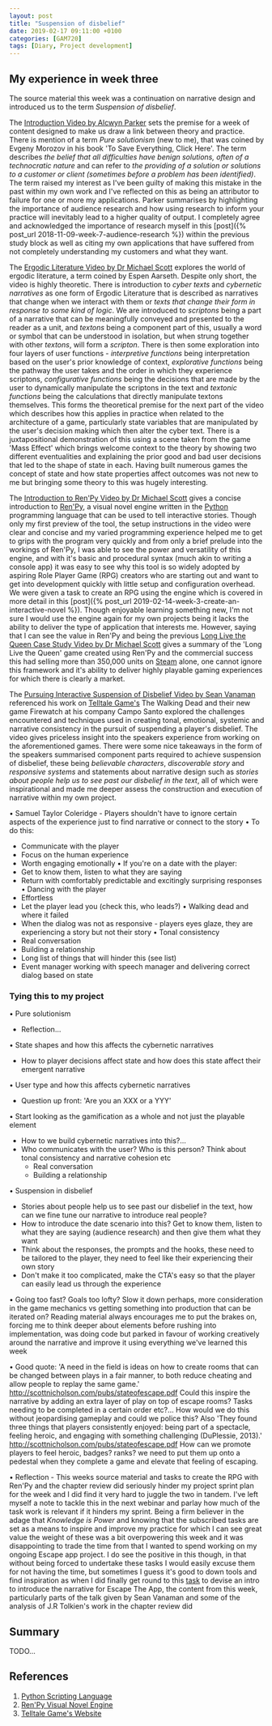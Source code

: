 ```yaml
---
layout: post
title: "Suspension of disbelief"
date: 2019-02-17 09:11:00 +0100
categories: [GAM720]
tags: [Diary, Project development]
---
```


## My experience in week three

The source material this week was a continuation on narrative design and introduced us to the term *Suspension of disbelief*.

The [Introduction Video by Alcwyn Parker](https://falmouthflexible.instructure.com/courses/296/pages/week-3-introduction?module_item_id=19033) sets the premise for a week of content designed to make us draw a link between theory and practice. There is mention of a term *Pure solutionism* (new to me), that was coined by Evgeny Morozov in his book 'To Save Everything, Click Here'. The term describes *the belief that all difficulties have benign solutions, often of a technocratic nature* and can refer to *the providing of a solution or solutions to a customer or client (sometimes before a problem has been identified)*. The term raised my interest as I've been guilty of making this mistake in the past within my own work and I've reflected on this as being an attributor to failure for one or more my applications. Parker summarises by highlighting the importance of audience research and how using research to inform your practice will inevitably lead to a higher quality of output. I completely agree and acknowledged the importance of research myself in this [post]({% post_url 2018-11-09-week-7-audience-research %}) within the previous study block as well as citing my own applications that have suffered from not completely understanding my customers and what they want.

The [Ergodic Literature Video by Dr Michael Scott](https://falmouthflexible.instructure.com/courses/296/pages/week-3-ergodic-literature?module_item_id=19037) explores the world of ergodic literature, a term coined by Espen Aarseth. Despite only short, the video is highly theoretic. There is introduction to *cyber texts* and *cybernetic narratives* as one form of Ergodic Literature that is described as narratives that change when we interact with them or *texts that change their form in response to some kind of logic*. We are introduced to *scriptons* being a part of a narrative that can be meaningfully conveyed and presented to the reader as a unit, and *textons* being a component part of this, usually a word or symbol that can be understood in isolation, but when strung together with other *textons*, will form a *scripton*. There is then some exploration into four layers of user functions - *interpretive functions* being interpretation based on the user's prior knowledge of context, *explorative functions* being the pathway the user takes and the order in which they experience scriptons, *configurative functions* being the decisions that are made by the user to dynamically manipulate the scriptons in the text and *textonic functions* being the calculations that directly manipulate textons themselves. This forms the theoretical premise for the next part of the video which describes how this applies in practice when related to the architecture of a game, particularly state variables that are manipulated by the user's decision making which then alter the cyber text. There is a juxtapositional demonstration of this using a scene taken from the game 'Mass Effect' which brings welcome context to the theory by showing two different eventualities and explaining the prior good and bad user decisions that led to the shape of state in each. Having built numerous games the concept of state and how state properties affect outcomes was not new to me but bringing some theory to this was hugely interesting.

The [Introduction to Ren'Py Video by Dr Michael Scott](https://falmouthflexible.instructure.com/courses/296/pages/week-3-an-introduction-to-renpy?module_item_id=19039) gives a concise introduction to [Ren'Py](https://www.renpy.org), a visual novel engine written in the [Python](https://www.python.org) programming language that can be used to tell interactive stories. Though only my first preview of the tool, the setup instructions in the video were clear and concise and my varied programming experience helped me to get to grips with the program very quickly and from only a brief prelude into the workings of Ren'Py, I was able to see the power and versatility of this engine, and with it's basic and procedural syntax (much akin to writing a console app) it was easy to see why this tool is so widely adopted by aspiring Role Player Game (RPG) creators who are starting out and want to get into development quickly with little setup and configuration overhead. We were given a task to create an RPG using the engine which is covered in more detail in this [post]({% post_url 2019-02-14-week-3-create-an-interactive-novel %}). Though enjoyable learning something new, I'm not sure I would use the engine again for my own projects being it lacks the ability to deliver the type of application that interests me. However, saying that I can see the value in Ren'Py and being the previous [Long Live the Queen Case Study Video by Dr Michael Scott](https://falmouthflexible.instructure.com/courses/296/pages/week-3-long-live-the-queen-a-case-study?module_item_id=19038) gives a summary of the 'Long Live the Queen' game created using Ren'Py and the commercial success this had selling more than 350,000 units on [Steam](https://store.steampowered.com) alone, one cannot ignore this framework and it's ability to deliver highly playable gaming experiences for which there is clearly a market.

The [Pursuing Interactive Suspension of Disbelief Video by Sean Vanaman](https://falmouthflexible.instructure.com/courses/296/discussion_topics/8356?module_item_id=19040) referenced his work on [Telltale Game's](https://telltale.com) The Walking Dead and their new game Firewatch at his company Campo Santo explored the challenges encountered and techniques used in creating tonal, emotional, systemic and narrative consistency in the pursuit of suspending a player's disbelief. The video gives priceless insight into the speakers experience from working on the aforementioned games. There were some nice takeaways in the form of the speakers summarised component parts required to achieve suspension of disbelief, these being *believable characters*, *discoverable story* and *responsive systems* and statements about narrative design such as *stories about people help us to see past our disbelief in the text*, all of which were inspirational and made me deeper assess the construction and execution of narrative within my own project.



• Samuel Taylor Coleridge - Players shouldn't have to ignore certain aspects of the experience just to find narrative or connect to the story
• To do this:
  - Communicate with the player
  - Focus on the human experience
  - Worth engaging emotionally
• If you're on a date with the player:
  - Get to know them, listen to what they are saying
  - Return with comfortably predictable and excitingly surprising responses
• Dancing with the player
  - Effortless
  - Let the player lead you (check this, who leads?)
• Walking dead and where it failed
  - When the dialog was not as responsive - players eyes glaze, they are experiencing a story but not their story
• Tonal consistency
  - Real conversation
  - Building a relationship
  - Long list of things that will hinder this (see list)
  - Event manager working with speech manager and delivering correct dialog based on state

### Tying this to my project

• Pure solutionism
  - Reflection...

• State shapes and how this affects the cybernetic narratives
  - How to player decisions affect state and how does this state affect their emergent narrative

• User type and how this affects cybernetic narratives
  - Question up front: 'Are you an XXX or a YYY'

• Start looking as the gamification as a whole and not just the playable element
  - How to we build cybernetic narratives into this?...
  - Who communicates with the user? Who is this person? Think about tonal consistency and narrative cohesion etc
    - Real conversation
    - Building a relationship

• Suspension in disbelief
  - Stories about people help us to see past our disbelief in the text, how can we fine tune our narrative to introduce real people?
  - How to introduce the date scenario into this? Get to know them, listen to what they are saying (audience research) and then give them what they want
  - Think about the responses, the prompts and the hooks, these need to be tailored to the player, they need to feel like their experiencing their own story
  - Don't make it too complicated, make the CTA's easy so that the player can easily lead us through the experience

• Going too fast? Goals too lofty? Slow it down perhaps, more consideration in the game mechanics vs getting something into production that can be iterated on? Reading material always encourages me to put the brakes on, forcing me to think deeper about elements before rushing into implementation, was doing code but parked in favour of working creatively around the narrative and improve it using everything we've learned this week

• Good quote: 'A need in the field is ideas on how to create rooms that can be changed between plays in a fair manner, to both reduce cheating and allow people to replay the same game.' http://scottnicholson.com/pubs/stateofescape.pdf Could this inspire the narrative by adding an extra layer of play on  top of escape rooms? Tasks needing to be completed in a certain order etc?... How would we do this without jeopardising gameplay and could we police this? Also 'They found three things that players consistently enjoyed: being part of a
spectacle, feeling heroic, and engaging with something challenging (DuPlessie, 2013).' http://scottnicholson.com/pubs/stateofescape.pdf How can we promote players to feel heroic, badges? ranks? we need to put them up onto a pedestal when they complete a game and elevate that feeling of escaping.

• Reflection - This weeks source material and tasks to create the RPG with Ren'Py and the chapter review did seriously hinder my project sprint plan for the week and I did find it very hard to juggle the two in tandem. I've left myself a note to tackle this in the next webinar and parlay how much of the task work is relevant if it hinders my sprint. Being a firm believer in the adage that *Knowledge is Power* and knowing that the subscribed tasks are set as a means to inspire and improve my practice for which I can see great value the weight of these was a bit overpowering this week and it was disappointing to trade the time from that I wanted to spend working on my ongoing Escape app project. I do see the positive in this though, in that without being forced to undertake these tasks I would easily excuse them for not having the time, but sometimes I guess it's good to down tools and find inspiration as when I did finally get round to this [task](https://trello.com/c/qhtByuzX/31-ux008-devise-an-intro-to-introduce-the-narrative) to devise an intro to introduce the narrative for Escape The App, the content from this week, particularly parts of the talk given by Sean Vanaman and some of the analysis of J.R Tolkien's work in the chapter review did   

## Summary

TODO...

## References

1. [Python Scripting Language](https://www.python.org)
2. [Ren'Py Visual Novel Engine](https://www.renpy.org)
3. [Telltale Game's Website](https://telltale.com)
